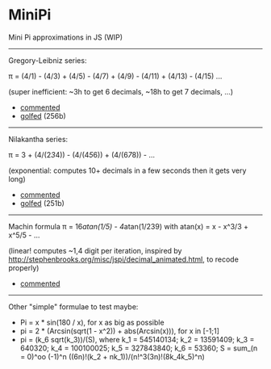 MiniPi
==

Mini Pi approximations in JS (WIP)

---

Gregory-Leibniz series:

π = (4/1) - (4/3) + (4/5) - (4/7) + (4/9) - (4/11) + (4/13) - (4/15) ...

(super inefficient: ~3h to get 6 decimals, ~18h to get 7 decimals, ...)

- [commented](http://xem.github.io/miniPi/1.html)
- [golfed](http://xem.github.io/miniPi/1.min.html) (256b)

---

Nilakantha series:

π = 3 + (4/(2*3*4)) - (4/(4*5*6)) + (4/(6*7*8)) - ...

(exponential: computes 10+ decimals in a few seconds then it gets very long)

- [commented](http://xem.github.io/miniPi/2.html)
- [golfed](http://xem.github.io/miniPi/2.min.html) (251b)

---

Machin formula
π = 16*atan(1/5) - 4*atan(1/239)
with atan(x) = x - x^3/3 + x^5/5 - ...

(linear! computes ~1,4 digit per iteration, inspired by http://stephenbrooks.org/misc/jspi/decimal_animated.html, to recode properly)

- [commented](http://xem.github.io/miniPi/3.html)

---

Other "simple" formulae to test maybe:

- Pi = x * sin(180 / x), for x as big as possible
- pi = 2 * (Arcsin(sqrt(1 - x^2)) + abs(Arcsin(x))), for x in [-1;1]
- pi = (k_6 sqrt(k_3))/(S), where k_1 = 545140134; k_2 = 13591409; k_3 = 640320; k_4 = 100100025; k_5 = 327843840; k_6 = 53360; S = sum_(n = 0)^oo (-1)^n ((6n)!(k_2 + nk_1))/(n!^3(3n)!(8k_4k_5)^n)
